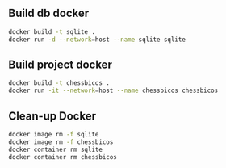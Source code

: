 ## Build db docker
```sh
docker build -t sqlite .
docker run -d --network=host --name sqlite sqlite
```

## Build project docker
```sh
docker build -t chessbicos .
docker run -it --network=host --name chessbicos chessbicos
```

## Clean-up Docker

```sh
docker image rm -f sqlite
docker image rm -f chessbicos
docker container rm sqlite
docker container rm chessbicos
```